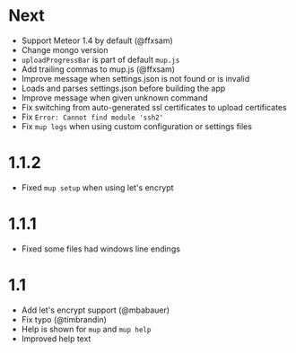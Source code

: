 # Next
- Support Meteor 1.4 by default (@ffxsam)
- Change mongo version
- `uploadProgressBar` is part of default `mup.js`
- Add trailing commas to mup.js (@ffxsam)
- Improve message when settings.json is not found or is invalid
- Loads and parses settings.json before building the app
- Improve message when given unknown command
- Fix switching from auto-generated ssl certificates to upload certificates
- Fix `Error: Cannot find module 'ssh2'`
- Fix `mup logs` when using custom configuration or settings files

# 1.1.2
- Fixed `mup setup` when using let's encrypt

# 1.1.1
- Fixed some files had windows line endings

# 1.1

- Add let's encrypt support (@mbabauer)
- Fix typo (@timbrandin)
- Help is shown for `mup` and `mup help`
- Improved help text